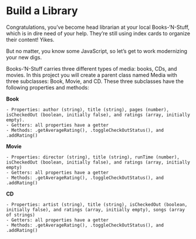 # Build a Library

Congratulations, you’ve become head librarian at your local Books-‘N-Stuff, which is in dire need of your help. They’re still using index cards to organize their content! Yikes.

But no matter, you know some JavaScript, so let’s get to work modernizing your new digs.

Books-‘N-Stuff carries three different types of media: books, CDs, and movies. In this project you will create a parent class named Media with three subclasses: Book, Movie, and CD. These three subclasses have the following properties and methods:

**Book**

    - Properties: author (string), title (string), pages (number), isCheckedOut (boolean, initially false), and ratings (array, initially empty).
    - Getters: all properties have a getter
    - Methods: .getAverageRating(), .toggleCheckOutStatus(), and .addRating()
  
**Movie**

    - Properties: director (string), title (string), runTime (number), isCheckedOut (boolean, initially false), and ratings (array, initially empty)
    - Getters: all properties have a getter
    - Methods: .getAverageRating(), .toggleCheckOutStatus(), and .addRating()

**CD**

    - Properties: artist (string), title (string), isCheckedOut (boolean, initially false), and ratings (array, initially empty), songs (array of strings)
    - Getters: all properties have a getter
    - Methods: .getAverageRating(), .toggleCheckOutStatus(), and .addRating()

